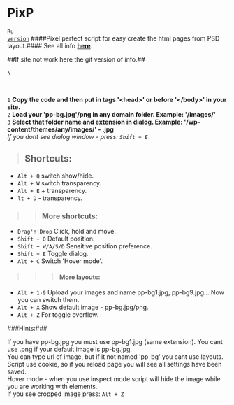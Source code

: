 PixP
====
<code><a href="https://github.com/jek-fdrv/PixP/blob/master/README_RU.md">Ru version</a></code>
####Pixel perfect script for easy create the html pages from PSD layout.####
See all info **<a href="http://pixp.fdrv.guru">here</a>**.



##If site not work here the git version of info.##

<pre>\<script src="http://pixp.fdrv.guru/pixp.js" type="text/javascript">\</script></pre> <br>
<code>1</code> **Сopy the code and then put in tags '\<head>' or before '\</body>' in your site.**<br>
<code>2</code> **Load your 'pp-bg.jpg'/png in any domain folder. Example: '/images/'**<br>
<code>3</code> **Select that folder name and extension in dialog. Example: '/wp-content/themes/any/images/' - .jpg** <br>
*If you dont see dialog window - press: <code>Shift + E.</code>*

>##  Shortcuts:
<ul>
<li><code>Alt + Q</code> switch show/hide.</li>
<li><code>Alt + W</code> switch transparency.</li>
<li><code>Alt + E</code> + transparency.</li>
<li><code>lt + D</code> - transparency.</li>
</ul>

>>### More shortcuts:
<ul>
<li><code>Drag'n'Drop</code> Click, hold and move.</li>
<li><code>Shift + Q</code> Default position. </li>
<li><code>Shift + W/A/S/D</code> Sensitive position preference.</li>
<li><code>Shift + E</code> Toggle dialog.</li>
<li><code>Alt + C</code> Switch 'Hover mode'.</li>
</ul>

>>>#### More layouts:
<ul>
<li><code>Alt + 1-9</code> Upload your images and name pp-bg1.jpg, pp-bg9.jpg... Now you can switch them.</li>
<li><code>Alt + X</code> Show default image - pp-bg.jpg/png.</li>
<li><code>Alt + Z</code> For toggle overflow.</li>
</ul>

###Hints:###
<table>
    <tr>
If you have pp-bg.jpg you must use pp-bg1.jpg (same extension). You cant use .png if your default image is pp-bg.jpg. <br />
You can type url of image, but if it not named 'pp-bg' you cant use layouts.<br />
Script use cookie, so if you reload page you will see all settings have been saved.<br />
Hover mode - when you use inspect mode script will hide the image while you are working with elements.<br />
If you see cropped image press: <code>Alt + Z</code><br />
 </tr>
</table>
